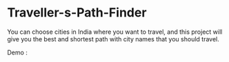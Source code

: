 # Traveller-s-Path-Finder
You can choose cities in India where you want to travel, and this project will give you the best and shortest path with city names that you should travel.

Demo : 


